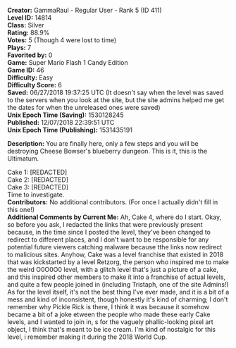 **Creator:** GammaRaul - Regular User - Rank 5 (ID 411) <br>
**Level ID:** 14814 <br>
**Class:** Silver <br>
**Rating:** 88.9% <br>
**Votes:** 5 (Though 4 were lost to time) <br>
**Plays:** 7 <br>
**Favorited by:** 0 <br>
**Game:** Super Mario Flash 1 Candy Edition <br>
**Game ID:** 46 <br>
**Difficulty:** Easy <br>
**Difficulty Score:** 6 <br>
**Saved:** 06/27/2018 19:37:25 UTC (It doesn't say when the level was saved to the servers when you look at the site, but the site admins helped me get the dates for when the unreleased ones were saved) <br>
**Unix Epoch Time (Saving):** 1530128245 <br>
**Published:** 12/07/2018 22:39:51 UTC <br>
**Unix Epoch Time (Publishing):** 1531435191

**Description:** You are finally here, only a few steps and you will be destroying Cheese Bowser's blueberry dungeon.
This is it, this is the Ultimatum.

Cake 1: [REDACTED] <br>
Cake 2: [REDACTED] <br>
Cake 3: [REDACTED] <br>
Time to investigate. <br>
**Contributors:** No additional contributors. (For once I actually didn't fill in this one!) <br>
**Additional Comments by Current Me:** Ah, Cake 4, where do I start. Okay, so before you ask, I redacted the links that were previously present because, in the time since I posted the level, they've been changed to redirect to different places, and I don't want to be responsible for any potential future viewers catching malware because tthe links now redirect to malicious sites. Anyhow, Cake was a level franchise that existed in 2018 that was kickstarted by a level Retzorg, the person who inspired me to make the weird O0O0O0 level, with a glitch level that's just a picture of a cake, and this inspired other members to make it into a franchise of actual levels, and quite a few people joined in (including Tristaph, one of the site Admins!) <br>
As for the level itself, it's not the best thing I've ever made, and it is a bit of a mess and kind of inconsistent, though honestly it's kind of charming; I don't remember why Pickle Rick is there, I think it was because it somehow became a bit of a joke etween the people who made these early Cake levels, and I wanted to join in, s for the vaguely phallic-looking pixel art object, I think that's meant to be ice cream. I'm kind of nostalgic for this level, i remember making it during the 2018 World Cup.
